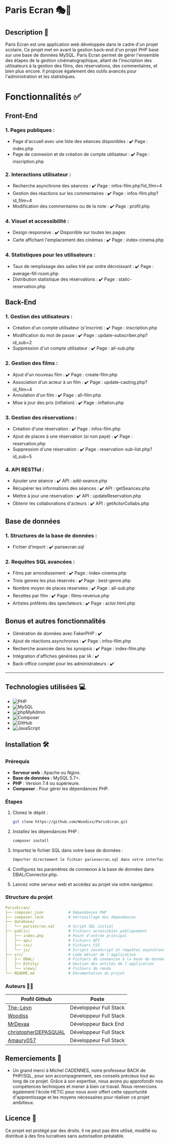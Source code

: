 # Paris Ecran 🎭🎥

## Description  📖

Paris Ecran est une application web développée dans le cadre d'un projet scolaire. Ce projet met en avant la gestion back-end d'un projet PHP basé sur une base de données MySQL.
Paris Ecran permet de gérer l'ensemble des étapes de la gestion cinématographique, allant de l'inscription des utilisateurs à la gestion des films, des réservations, des commentaires, et bien plus encore. Il propose également des outils avancés pour l'administration et les statistiques.

# Fonctionnalités ✅

## Front-End
### 1. Pages publiques :
- Page d'accueil avec une liste des séances disponibles : ✔️ Page : index.php
- Page de connexion et de création de compte utilisateur : ✔️ Page : inscription.php

### 2. Interactions utilisateur :
- Recherche asynchrone des séances : ✔️ Page : infos-film.php?id_film=4
- Gestion des réactions sur les commentaires : ✔️ Page : infos-film.php?id_film=4
- Modification des commentaires ou de la note : ✔️ Page : profil.php
### 4. Visuel et accessibilité :
- Design responsive : ✔️ Disponible sur toutes les pages
- Carte affichant l'emplacement des cinémas : ✔️ Page : index-cinema.php

### 4. Statistiques pour les utilisateurs :
- Taux de remplissage des salles trié par ordre décroissant : ✔️ Page : average-fill-room.php
- Distribution statistique des réservations : ✔️ Page : static-reservation.php

## Back-End
### 1. Gestion des utilisateurs :
- Création d'un compte utilisateur (s'inscrire) : ✔️ Page : inscription.php
- Modification du mot de passe : ✔️ Page : update-subscriber.php?id_sub=2
- Suppression d'un compte utilisateur : ✔️ Page : all-sub.php

### 2. Gestion des films :
- Ajout d'un nouveau film : ✔️ Page : create-film.php
- Association d'un acteur à un film : ✔️ Page : update-casting.php?id_film=4
- Annulation d'un film : ✔️ Page : all-film.php
- Mise à jour des prix (inflation) : ✔️ Page : inflation.php

### 3. Gestion des réservations :
- Création d'une réservation : ✔️ Page : infos-film.php
- Ajout de places à une réservation (si non payé) : ✔️ Page : reservation.php
- Suppression d'une réservation : ✔️ Page : reservation-sub-list.php?id_sub=5

### 4. API RESTful :
- Ajouter une séance : ✔️ API : add-seance.php
- Récupérer les informations des séances : ✔️ API : getSeances.php
- Mettre à jour une réservation : ✔️ API : updateReservation.php
- Obtenir les collaborations d'acteurs : ✔️ API : getActorCollabs.php

## Base de données
### 1. Structures de la base de données :
- Fichier d'import : ✔️ parisecran.sql

### 2. Requêtes SQL avancées :
- Films par arrondissement : ✔️ Page : index-cinema.php
- Trois genres les plus réservés : ✔️ Page : best-genre.php
- Nombre moyen de places réservées : ✔️ Page : all-sub.php
- Recettes par film : ✔️ Page : films-revenue.php
- Artistes préférés des spectateurs : ✔️ Page : actor.html.php

## Bonus et autres fonctionnalités
- Génération de données avec FakerPHP : ✔️
- Ajout de réactions asynchrones : ✔️ Page : infos-film.php
- Recherche avancée dans les synopsis : ✔️ Page : index-film.php
- Intégration d'affiches générées par IA : ✔️
- Back-office complet pour les administrateurs : ✔️


---
## Technologies utilisées 💻
- ![PHP](https://img.shields.io/badge/PHP-777BB4?style=for-the-badge&logo=php&logoColor=white)
- ![MySQL](https://img.shields.io/badge/MySQL-4479A1?style=for-the-badge&logo=mysql&logoColor=white)
- ![phpMyAdmin](https://img.shields.io/badge/phpMyAdmin-6C78AF?style=for-the-badge&logo=phpmyadmin&logoColor=white)
- ![Composer](https://img.shields.io/badge/Composer-885630?style=for-the-badge&logo=composer&logoColor=white)
- ![GitHub](https://img.shields.io/badge/GitHub-181717?style=for-the-badge&logo=github&logoColor=white)
- ![JavaScript](https://img.shields.io/badge/JavaScript-F7DF1E?style=for-the-badge&logo=javascript&logoColor=black)

## Installation 🛠️

### Prérequis

- **Serveur web** : Apache ou Nginx.
- **Base de données** : MySQL 5.7+.
- **PHP** : Version 7.4 ou supérieure.
- **Composer** : Pour gérer les dépendances PHP.

### Étapes

1. Clonez le dépôt :
   ```bash
   git clone https://github.com/Woodiss/ParisEcran.git
    ```

2. Installez les dépendances PHP :
    ```bash
    composer install
    ```

3. Importez le fichier SQL dans votre base de données :
    ```bash
    Importer directement le fichier pariesecran.sql dans votre interface PHPmyAdmin
    ```

4. Configurez les paramètres de connexion à la base de données dans DBAL/Connector.php.

5. Lancez votre serveur web et accédez au projet via votre navigateur.

### Structure du projet
```yaml
ParisEcran/
├── composer.json           # Dépendances PHP
├── composer.lock           # Verrouillage des dépendances
├── database/
│   └── parisecran.sql      # Script SQL initial
├── public/                 # Fichiers accessibles publiquement
│   ├── index.php           # Point d'entrée principal
│   ├── api/                # Fichiers API
│   ├── css/                # Fichiers CSS
│   └── js/                 # Scripts JavaScript et requêtes asynchrone
├── src/                    # Code métier de l'application
│   ├── DBAL/               # Fichiers de connexion à la base de données
│   ├── Entity/             # Gestion des entités de l'application
│   └── views/              # Fichiers de rendu
└── README.md               # Documentation du projet
```

### Auteurs 👨‍💻

| Profil Github                                                   | Poste                  |
|-----------------------------------------------------------------|------------------------|
| [The-Leyn](https://github.com/The-Leyn)                         | Développeur Full Stack |
| [Woodiss](https://github.com/Woodiss)                           | Développeur Full Stack |
| [MrDevaa](https://github.com/MrDevaa)                           | Développeur Back End   |
| [christopherDEPASQUAL](https://github.com/christopherDEPASQUAL) | Développeur Full Stack |
| [Amaury057](https://github.com/Amaury057)                       | Développeur Full Stack |


## Remerciements 💬

- Un grand merci à Michel CADENNES, notre professeur BACK de PHP/SQL, pour son accompagnement, ses conseils précieux tout au long de ce projet. Grâce à son expertise, nous avons pu approfondir nos compétences techniques et mener à bien ce travail.
Nous remercions également l'école HETIC pour nous avoir offert cette opportunité d'apprentissage et les moyens nécessaires pour réaliser ce projet ambitieux.


## Licence 📜

Ce projet est protégé par des droits. Il ne peut pas être utilisé, modifié ou distribué à des fins lucratives sans autorisation préalable.